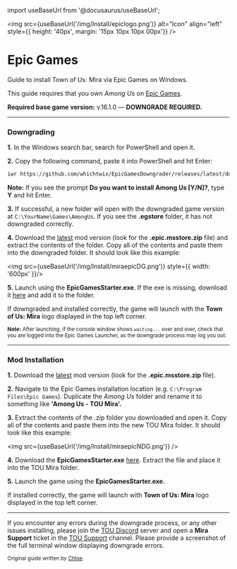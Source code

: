 import useBaseUrl from '@docusaurus/useBaseUrl';

<img src={useBaseUrl('/img/Install/epiclogo.png')} alt="Icon" align="left" style={{ height: '40px', margin: '15px 10px 10px 00px'}} />

# Epic Games
Guide to install Town of Us: Mira via Epic Games on Windows.


This guide requires that you own <i>Among Us</i> on [Epic Games](https://store.epicgames.com/en-US/p/among-us).

**Required base game version:** v.16.1.0 — **DOWNGRADE REQUIRED.**
***
### Downgrading

**1.** In the Windows search bar, search for PowerShell and open it.

**2.** Copy the following command, paste  it into PowerShell and hit Enter:
```md
iwr https://github.com/whichtwix/EpicGamesDowngrader/releases/latest/download/DowngradeEpic.ps1 -UseBasicParsing | iex 
```
<b>Note:</b> If you see the prompt <b>Do you want to install Among Us [Y/N]?</b>, type <b>Y</b> and hit Enter.

**3.** If successful, a new folder will open with the downgraded game version at `C:\YourName\Games\AmongUs`. If you see the **.egstore** folder, it has not downgraded correctly.

**4.** Download the [latest](https://github.com/AU-Avengers/TOU-Mira/releases/latest) mod version (look for the **.epic.msstore.zip** file) and extract the contents of the folder. Copy all of the contents and paste them into the downgraded folder. It should look like this example:

<img src={useBaseUrl('/img/Install/miraepicDG.png')} style={{  width: '600px' }}/>

**5.** Launch using the **EpicGamesStarter.exe**. If the exe is missing, download it [here](https://github.com/whichtwix/EpicGamesStarter/releases/latest) and add it to the folder.

If downgraded and installed correctly, the game will launch with the **Town of Us: Mira** logo displayed in the top left corner.

<sub><b>Note:</b> After launching, if the console window shows `waiting...` over and over, check that you are logged into the Epic Games Launcher, as the downgrade process may log you out.</sub>
***

### Mod Installation

<b>1.</b> Download the [latest](https://github.com/AU-Avengers/TOU-Mira/releases/latest) mod version (look for the **.epic.msstore.zip** file).

<b>2.</b> Navigate to the Epic Games installation location (e.g. `C:\Program Files\Epic Games`). Duplicate the *Among Us* folder and rename it to something like <b>'Among Us - TOU Mira'.</b>

<b>3.</b> Extract the contents of the .zip folder you downloaded and open it. Copy all of the contents and paste them into the new TOU Mira folder. It should look like this example:

<img src={useBaseUrl('/img/Install/miraepicNDG.png')} />

<b>4.</b> Download the <b>EpicGamesStarter.exe</b> [here](https://github.com/whichtwix/EpicGamesStarter/releases/latest). Extract the file and place it into the TOU Mira folder.

<b>5.</b> Launch the game using the <b>EpicGamesStarter.exe.</b>

If installed correctly, the game will launch with <b>Town of Us: Mira</b> logo  displayed in the top left corner.

***

If you encounter any errors during the downgrade process, or any other issues installing, please join the [TOU Discord](https://discord.com/invite/town-of-us-reactivated) server and open a **Mira Support** ticket in the [TOU Support](https://discord.com/channels/890249154402586734/900986905154453504) channel. Please provide a screenshot of the full terminal window displaying downgrade errors.

<sub>Original guide written by [Chloe](https://totallychloe.carrd.co/).</sub>

